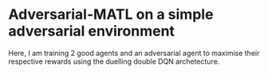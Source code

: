 # Adversarial-MATL on a simple adversarial environment

Here, I am training 2 good agents and an adversarial agent to maximise their respective rewards using the duelling double DQN archetecture.